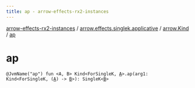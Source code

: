 ```yaml
---
title: ap - arrow-effects-rx2-instances
---
```


[arrow-effects-rx2-instances](../../index.html) / [arrow.effects.singlek.applicative](../index.html) / [arrow.Kind](index.html) / [ap](./ap.html)

# ap

`@JvmName("ap") fun <A, B> Kind<ForSingleK, `[`A`](ap.html#A)`>.ap(arg1: Kind<ForSingleK, (`[`A`](ap.html#A)`) -> `[`B`](ap.html#B)`>): SingleK<`[`B`](ap.html#B)`>`